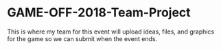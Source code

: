 # GAME-OFF-2018-Team-Project
This is where my team for this event will upload ideas, files, and graphics for the game so we can submit when the event ends.
